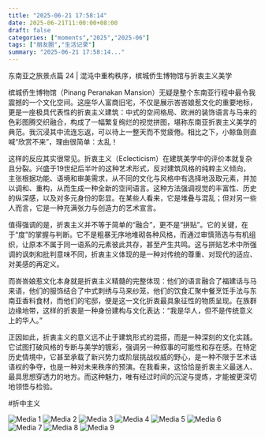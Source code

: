 ```yaml
---
title: "2025-06-21 17:58:14"
date: 2025-06-21T11:00:00+08:00
draft: false
categories: ["moments","2025","2025-06"]
tags: ["朋友圈","生活记录"]
summary: "2025-06-21 17:58:14..."
---
```


东南亚之旅景点篇 24 | 混沌中重构秩序，槟城侨生博物馆与折衷主义美学

槟城侨生博物馆（Pinang Peranakan Mansion）无疑是整个东南亚行程中最令我震撼的一个文化空间。这座华人富商旧宅，不仅是展示峇峇娘惹文化的重要地标，更是一座极具代表性的折衷主义建筑：中式的空间格局、欧洲的装饰语言与马来的色彩图腾交织融合，构成了一幅繁复绚烂的视觉拼图，堪称东南亚折衷主义美学的典范。我沉浸其中流连忘返，可以待上一整天而不觉疲倦。相比之下，小鲸鱼则直喊“欣赏不来”，理由很简单：太乱！

这样的反应其实很常见。折衷主义（Eclecticism）在建筑美学中的评价本就复杂且分裂。兴盛于19世纪后半叶的这种艺术形式，反对建筑风格的纯粹主义倾向，主张根据功能、语境和审美需求，从不同的文化与风格中有选择地汲取元素，并加以调和、重构，从而生成一种全新的空间语言。这种方法强调视觉的丰富性、历史的纵深感，以及对多元身份的彰显。在某些人看来，它是堆叠与混乱；但对另一些人而言，它是一种充满张力与创造力的艺术宣言。

值得强调的是，折衷主义并不等于简单的“融合”，更不是“拼贴”。它的关键，在于“度”的掌握与判断。它不是粗暴无序地堆砌各种风格，而通过审慎筛选与有机组织，让原本不属于同一语系的元素彼此共存，甚至产生共鸣。这与拼贴艺术中所强调的讽刺和批判意味不同，折衷主义体现的是一种对传统的尊重、对现代的适应、对美感的再定义。

而峇峇娘惹文化本身就是折衷主义精髓的完整体现：他们的语言融合了福建话与马来语，他们的服饰结合了中式刺绣与马来纱笼，他们的饮食汇聚中餐烹饪手法与东南亚香料食材，而他们的宅邸，便是这一文化折衷最具象征性的物质呈现。在族群边缘地带，这样的折衷是一种身份建构与文化表达：“我是华人，但不是传统意义上的华人。”

正因如此，折衷主义的意义远不止于建筑形式的混搭，而是一种深刻的文化实践。它试图打破风格的专断与美学的镀彩，强调另一种叙事的可能性和存在感。在特定历史情境中，它甚至承载了新兴势力或阶层挑战权威的野心，是一种不限于艺术话语权的争夺，也是一种对未来秩序的预演。在我看来，这恰恰是折衷主义最迷人、最具思想穿透力的地方。而这种魅力，唯有经过时间的沉淀与提炼，才能被更深切地领悟与检验。​

​#折中主义

![Media 1](/Moments/photos/2025-06-21/202506211758140.jpg)
![Media 2](/Moments/photos/2025-06-21/202506211758141.jpg)
![Media 3](/Moments/photos/2025-06-21/202506211758142.jpg)
![Media 4](/Moments/photos/2025-06-21/202506211758143.jpg)
![Media 5](/Moments/photos/2025-06-21/202506211758144.jpg)
![Media 6](/Moments/photos/2025-06-21/202506211758145.jpg)
![Media 7](/Moments/photos/2025-06-21/202506211758146.jpg)
![Media 8](/Moments/photos/2025-06-21/202506211758147.jpg)
![Media 9](/Moments/photos/2025-06-21/202506211758148.jpg)

